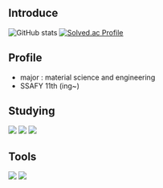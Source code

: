 ## Introduce

![GitHub stats](https://github-readme-stats.vercel.app/api?username=yoonhahyun&show_icons=true&theme=radical)
[![Solved.ac Profile](http://mazassumnida.wtf/api/v2/generate_badge?boj=yhh9944)](https://solved.ac/yhh9944/)

## Profile

- major : material science and engineering
- SSAFY 11th (ing~)

## Studying

<img src="https://img.shields.io/badge/python-3776AB?style=flat-square&logo=python&logoColor=black"/> <img src="https://img.shields.io/badge/javascript-F7DF1E?style=flat-square&logo=javascript&logoColor=black"/> <img src="https://img.shields.io/badge/django-092E20?style=flat-square&logo=django&logoColor=black"/>

## Tools

<img src="https://img.shields.io/badge/git-F05032?style=flat-square&logo=git&logoColor=black"/> <img src="https://img.shields.io/badge/visualstudiocode-512BD4?style=flat-square&logo=visualstudiocode&logoColor=black"/>
